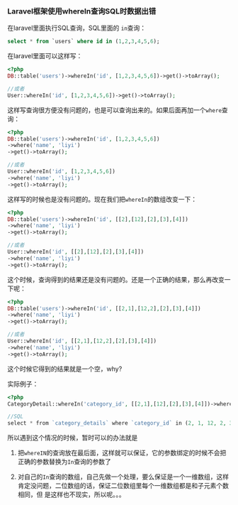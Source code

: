 ### Laravel框架使用whereIn查询SQL时数据出错

在laravel里面执行SQL查询，SQL里面的 `in`查询：

```sql
select * from `users` where id in (1,2,3,4,5,6); 
```

在laravel里面可以这样写：

```php
<?php
DB::table('users')->whereIn('id', [1,2,3,4,5,6])->get()->toArray();

//或者
User::whereIn('id', [1,2,3,4,5,6])->get()->toArray();
```

这样写查询很方便没有问题的，也是可以查询出来的。如果后面再加一个`where`查询：

```php
<?php
DB::table('users')->whereIn('id', [1,2,3,4,5,6])
->where('name', 'liyi')
->get()->toArray();

//或者
User::whereIn('id', [1,2,3,4,5,6])
->where('name', 'liyi')
->get()->toArray();
```

这样写的时候也是没有问题的。现在我们把`whereIn`的数组改变一下：

```php
<?php
DB::table('users')->whereIn('id', [[2],[12],[2],[3],[4]])
->where('name', 'liyi')
->get()->toArray();

//或者
User::whereIn('id', [[2],[12],[2],[3],[4]])
->where('name', 'liyi')
->get()->toArray();
```

这个时候，查询得到的结果还是没有问题的。还是一个正确的结果，那么再改变一下呢：

```php
<?php
DB::table('users')->whereIn('id', [[2,1],[12,2],[2],[3],[4]])
->where('name', 'liyi')
->get()->toArray();

//或者
User::whereIn('id', [[2,1],[12,2],[2],[3],[4]])
->where('name', 'liyi')
->get()->toArray();
```

这个时候它得到的结果就是一个空，why?

实际例子：

```php
<?php
CategoryDetail::whereIn('category_id', [[2,1],[12],[2],[3],[4]])->where('languages_id', 1)->get();

//SQL
select * from `category_details` where `category_id` in (2, 1, 12, 2, 3) and `languages_id` = 4;
```

所以遇到这个情况的时候，暂时可以的办法就是

1. 把`whereIN`的查询放在最后面，这样就可以保证，它的参数绑定的时候不会把正确的参数替换为`In`查询的参数了

2. 对自己的`In`查询的数组，自己先做一个处理，要么保证是一个一维数组，这样肯定没问题，二位数组的话，保证二位数组里每个一维数组都是和子元素个数相同，但
是这样也不现实，所以呢。。。
